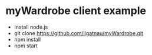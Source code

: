 # myWardrobe client example

* Install node.js
* git clone https://github.com/ilgatnau/myWardrobe.git
* npm install
* npm start